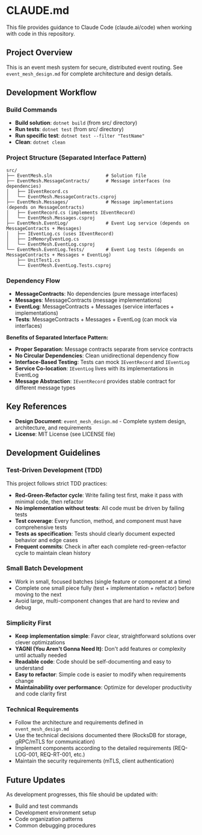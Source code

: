 # CLAUDE.md

This file provides guidance to Claude Code (claude.ai/code) when working with code in this repository.

## Project Overview

This is an event mesh system for secure, distributed event routing. See `event_mesh_design.md` for complete architecture and design details.

## Development Workflow

### Build Commands
- **Build solution**: `dotnet build` (from src/ directory)
- **Run tests**: `dotnet test` (from src/ directory)
- **Run specific test**: `dotnet test --filter "TestName"`
- **Clean**: `dotnet clean`

### Project Structure (Separated Interface Pattern)
```
src/
├── EventMesh.sln                    # Solution file
├── EventMesh.MessageContracts/      # Message interfaces (no dependencies)
│   ├── IEventRecord.cs
│   └── EventMesh.MessageContracts.csproj
├── EventMesh.Messages/              # Message implementations (depends on MessageContracts)
│   ├── EventRecord.cs (implements IEventRecord)
│   └── EventMesh.Messages.csproj
├── EventMesh.EventLog/              # Event Log service (depends on MessageContracts + Messages)
│   ├── IEventLog.cs (uses IEventRecord)
│   ├── InMemoryEventLog.cs
│   └── EventMesh.EventLog.csproj
└── EventMesh.EventLog.Tests/        # Event Log tests (depends on MessageContracts + Messages + EventLog)
    ├── UnitTest1.cs
    └── EventMesh.EventLog.Tests.csproj
```

### Dependency Flow
- **MessageContracts**: No dependencies (pure message interfaces)
- **Messages**: MessageContracts (message implementations)
- **EventLog**: MessageContracts + Messages (service interfaces + implementations)
- **Tests**: MessageContracts + Messages + EventLog (can mock via interfaces)

**Benefits of Separated Interface Pattern:**
- **Proper Separation**: Message contracts separate from service contracts
- **No Circular Dependencies**: Clean unidirectional dependency flow
- **Interface-Based Testing**: Tests can mock `IEventRecord` and `IEventLog`
- **Service Co-location**: `IEventLog` lives with its implementations in EventLog
- **Message Abstraction**: `IEventRecord` provides stable contract for different message types

## Key References

- **Design Document**: `event_mesh_design.md` - Complete system design, architecture, and requirements
- **License**: MIT License (see LICENSE file)

## Development Guidelines

### Test-Driven Development (TDD)
This project follows strict TDD practices:
- **Red-Green-Refactor cycle**: Write failing test first, make it pass with minimal code, then refactor
- **No implementation without tests**: All code must be driven by failing tests
- **Test coverage**: Every function, method, and component must have comprehensive tests
- **Tests as specification**: Tests should clearly document expected behavior and edge cases
- **Frequent commits**: Check in after each complete red-green-refactor cycle to maintain clean history

### Small Batch Development
- Work in small, focused batches (single feature or component at a time)
- Complete one small piece fully (test + implementation + refactor) before moving to the next
- Avoid large, multi-component changes that are hard to review and debug

### Simplicity First
- **Keep implementation simple**: Favor clear, straightforward solutions over clever optimizations
- **YAGNI (You Aren't Gonna Need It)**: Don't add features or complexity until actually needed
- **Readable code**: Code should be self-documenting and easy to understand
- **Easy to refactor**: Simple code is easier to modify when requirements change
- **Maintainability over performance**: Optimize for developer productivity and code clarity first

### Technical Requirements
- Follow the architecture and requirements defined in `event_mesh_design.md`
- Use the technical decisions documented there (RocksDB for storage, gRPC/mTLS for communication)
- Implement components according to the detailed requirements (REQ-LOG-001, REQ-RT-001, etc.)
- Maintain the security requirements (mTLS, client authentication)

## Future Updates

As development progresses, this file should be updated with:
- Build and test commands
- Development environment setup
- Code organization patterns
- Common debugging procedures